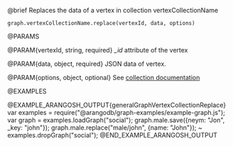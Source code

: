 

@brief Replaces the data of a vertex in collection vertexCollectionName

`graph.vertexCollectionName.replace(vertexId, data, options)`

@PARAMS

@PARAM{vertexId, string, required}
*_id* attribute of the vertex

@PARAM{data, object, required}
JSON data of vertex.

@PARAM{options, object, optional}
See [collection documentation](../Documents/DocumentMethods.md)

@EXAMPLES

@EXAMPLE_ARANGOSH_OUTPUT{generalGraphVertexCollectionReplace}
  var examples = require("@arangodb/graph-examples/example-graph.js");
  var graph = examples.loadGraph("social");
  graph.male.save({neym: "Jon", _key: "john"});
  graph.male.replace("male/john", {name: "John"});
~ examples.dropGraph("social");
@END_EXAMPLE_ARANGOSH_OUTPUT


